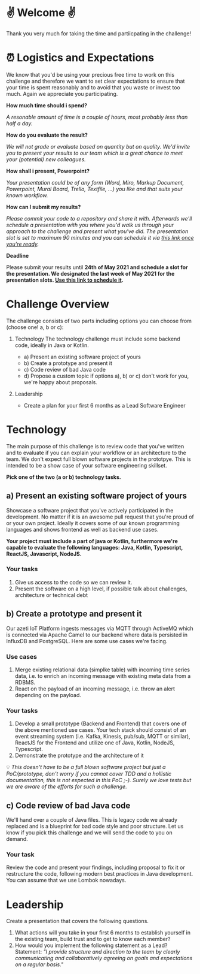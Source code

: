 # :v: Welcome :v:

Thank you very much for taking the time and partiicpating in the challenge!

# :alarm_clock: Logistics and Expectations

We know that you'd be using your precious free time to work on this challenge and therefore we want to set clear expectations to ensure that your time is spent reasonably and to avoid that you waste or invest too much. Again we appreciate you participating.

__How much time should i spend?__

_A resonable amount of time is a couple of hours, most probably less than half a day._

__How do you evaluate the result?__

_We will not grade or evaluate based on quantity but on quality. We'd invite you to present your results to our team which is a great chance to meet your (potential) new colleagues._

__How shall i present, Powerpoint?__

_Your presentation could be of any form (Word, Miro, Markup Document, Powerpoint, Mural Board, Trello, Textfile, ...) you like and that suits your known workflow._
 
__How can I submit my results?__

_Please commit your code to a repository and share it with. Afterwards we'll schedule a presentation with you where you'd walk us through your approach to the challenge and present what you've did. The presentation slot is set to maximum 90 minutes and you can schedule it via [this link once you're ready](https://calendly.com/seb-azeti/lead-iot-challenge)._

__Deadline__

Please submit your results until __24th of May 2021 and schedule a slot for the presentation. We designated the last week of May 2021 for the presentation slots. [Use this link to schedule it](https://calendly.com/seb-azeti/lead-iot-challenge).__

# Challenge Overview

The challenge consists of two parts including options you can choose from (choose one! a, b or c):
1. Technology
The technology challenge must include some backend code, ideally in Java or Kotlin.

   * a) Present an existing software project of yours
   * b) Create a prototype and present it
   * c) Code review of bad Java code
   * d) Propose a custom topic if options a), b) or c) don't work for you, we're happy about proposals.
2. Leadership
   * Create a plan for your first 6 months as a Lead Software Engineer

# Technology

The main purpose of this challenge is to review code that you've written and to evaluate if you can explain your workflow or an architecture to the team. We don't expect full blown software projects in the prototpye. This is intended to be a show case of your software engineering skillset.

__Pick one of the two (a or b) technology tasks.__

## a) Present an existing software project of yours

Showcase a software project that you've actively participated in the development. No matter if it is an awesome pull request that you're proud of or your own project. Ideally it covers some of our known programming languages and shows frontend as well as backend use cases.

__Your project must include a part of java or Kotlin, furthermore we're capable to evaluate the following languages: Java, Kotlin, Typescript, ReactJS, Javascript, NodeJS.__

### Your tasks
1. Give us access to the code so we can review it.
2. Present the software on a high level, if possible talk about challenges, architecture or technical debt

## b) Create a prototype and present it

Our azeti IoT Platform ingests messages via MQTT through ActiveMQ which is connected via Apache Camel to our backend where data is persisted in InfluxDB and PostgreSQL. Here are some use cases we're facing.

### Use cases

1. Merge existing relational data (simplke table) with incoming time series data, i.e. to enrich an incoming message with existing meta data from a RDBMS.
2. React on the payload of an incoming message, i.e. throw an alert depending on the payload.

### Your tasks

1. Develop a small prototype (Backend and Frontend) that covers one of the above mentioned use cases. Your tech stack should consist of an event streaming system (i.e. Kafka, Kinesis, pub/sub, MQTT or similar), ReactJS for the Frontend and utilize one of Java, Kotlin, NodeJS, Typescript.
2. Demonstrate the prototype and the architecture of it

:bulb: _This doesn't have to be a full blown software project but just a PoC/prototype, don't worry if you cannot cover TDD and a hollistic documentation, this is not expected in this PoC ;-). Surely we love tests but we are aware of the efforts for such a challenge._

## c) Code review of bad Java code
We'll hand over a couple of Java files. This is legacy code we already replaced and is a blueprint for bad code style and poor structure. Let us know if you pick this challenge and we will send the code to you on demand.

### Your task
Review the code and present your findings, including proposal to fix it or restructure the code, following modern best practices in Java development. You can assume that we use Lombok nowadays.

# Leadership

Create a presentation that covers the following questions.

1. What actions will you take in your first 6 months to establish yourself in the existing team, build trust and to get to know each member?
2. How would you implement the following statement as a Lead? Statement: _"I provide structure and direction to the team by clearly communicating and collaboratively agreeing on goals and expectations on a regular basis."_
